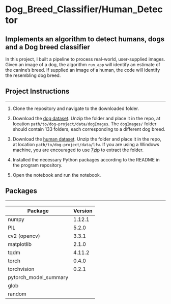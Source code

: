 # Dog_Breed_Classifier/Human_Detector
Implements an algorithm to detect humans, dogs and a Dog breed classifier
---

 In this project, I built a pipeline to process real-world, user-supplied images. Given an image of a dog, the algorithm `run_app` will identify an estimate of the canine’s breed. If supplied an image of a human, the code will identify the resembling dog breed.
 
## Project Instructions
---

1. Clone the repository and navigate to the downloaded folder.

2. Download the [dog dataset](https://s3-us-west-1.amazonaws.com/udacity-aind/dog-project/dogImages.zip).  Unzip the folder and place it in the repo, at location `path/to/dog-project/data/dogImages`.  The `dogImages/` folder should contain 133 folders, each corresponding to a different dog breed.
3. Download the [human dataset](http://vis-www.cs.umass.edu/lfw/lfw.tgz).  Unzip the folder and place it in the repo, at location `path/to/dog-project/data/lfw`.  If you are using a Windows machine, you are encouraged to use [7zip](http://www.7-zip.org/) to extract the folder. 
4. Installed the necessary Python packages according to the README in the program repository.
5. Open the notebook and run the notebook.
	
## Packages
---
| Package | Version |
|---|---|
| numpy |  1.12.1|
| PIL | 5.2.0 |
| cv2 (opencv) | 3.3.1 |         
| matplotlib | 2.1.0 |
| tqdm | 4.11.2 |
| torch | 0.4.0 |
| torchvision | 0.2.1 |
| pytorch_model_summary |
| glob | |
| random | |
